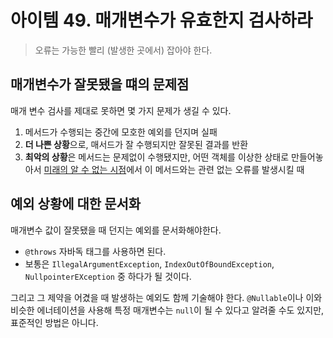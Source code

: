# 아이템 49. 매개변수가 유효한지 검사하라
> 오류는 가능한 빨리 (발생한 곳에서) 잡아야 한다.
## 매개변수가 잘못됐을 떄의 문제점
매개 변수 검사를 제대로 못하면 몇 가지 문제가 생길 수 있다.
1. 메서드가 수행되는 중간에 모호한 예외를 던지며 실패
2. **더 나쁜 상황**으로, 매서드가 잘 수행되지만 잘못된 결과를 반환
3. **최악의 상황**은 메서드는 문제없이 수행됐지만, 어떤 객체를  이상한 상태로 만들어놓아서 <u>미래의 알 수 없는 시점</u>에서 이 메서드와는 관련 없는 오류를 발생시킬 때

## 예외 상황에 대한 문서화
매개변수 값이 잘못됐을 때 던지는 예외를 문서화해야한다.
- `@throws` 자바독 태그를 사용하면 된다.
- 보통은 `IllegalArgumentException`, `IndexOutOfBoundException`, `NullpointerEXception` 중 하다가 될 것이다.

그리고 그 제약을 어겼을 때 발생하는 예외도 함께 기술해야 한다. `@Nullable`이나 이와 비슷한 에너테이션을 사용해 특정 매개변수는 `null`이 될 수 있다고 알려줄 수도 있지만, 표준적인 방법은 아니다.



